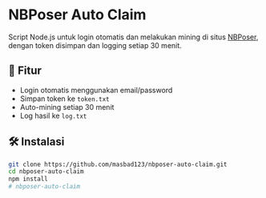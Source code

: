 # NBPoser Auto Claim

Script Node.js untuk login otomatis dan melakukan mining di situs [NBPoser](https://nbposer.net/), dengan token disimpan dan logging setiap 30 menit.

## 🔧 Fitur

- Login otomatis menggunakan email/password
- Simpan token ke `token.txt`
- Auto-mining setiap 30 menit
- Log hasil ke `log.txt`

## 🛠️ Instalasi

```bash
git clone https://github.com/masbad123/nbposer-auto-claim.git
cd nbposer-auto-claim
npm install
# nbposer-auto-claim
